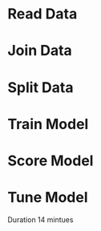 # Read Data

# Join Data

# Split Data

# Train Model

# Score Model

# Tune Model 

Duration 14 mintues 